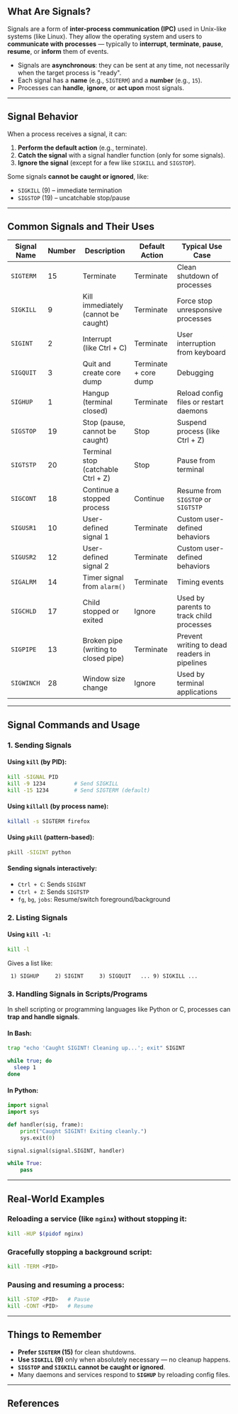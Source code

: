 ## What Are Signals?

Signals are a form of **inter-process communication (IPC)** used in Unix-like systems (like Linux). They allow the operating system and users to **communicate with processes** — typically to **interrupt**, **terminate**, **pause**, **resume**, or **inform** them of events.

- Signals are **asynchronous**: they can be sent at any time, not necessarily when the target process is "ready".
- Each signal has a **name** (e.g., `SIGTERM`) and a **number** (e.g., `15`).
- Processes can **handle**, **ignore**, or **act upon** most signals.

---

## Signal Behavior

When a process receives a signal, it can:
1. **Perform the default action** (e.g., terminate).
2. **Catch the signal** with a signal handler function (only for some signals).
3. **Ignore the signal** (except for a few like `SIGKILL` and `SIGSTOP`).

Some signals **cannot be caught or ignored**, like:
- `SIGKILL` (9) – immediate termination
- `SIGSTOP` (19) – uncatchable stop/pause

---

## Common Signals and Their Uses

|Signal Name|Number|Description|Default Action|Typical Use Case|
|---|---|---|---|---|
|`SIGTERM`|15|Terminate|Terminate|Clean shutdown of processes|
|`SIGKILL`|9|Kill immediately (cannot be caught)|Terminate|Force stop unresponsive processes|
|`SIGINT`|2|Interrupt (like Ctrl + C)|Terminate|User interruption from keyboard|
|`SIGQUIT`|3|Quit and create core dump|Terminate + core dump|Debugging|
|`SIGHUP`|1|Hangup (terminal closed)|Terminate|Reload config files or restart daemons|
|`SIGSTOP`|19|Stop (pause, cannot be caught)|Stop|Suspend process (like Ctrl + Z)|
|`SIGTSTP`|20|Terminal stop (catchable Ctrl + Z)|Stop|Pause from terminal|
|`SIGCONT`|18|Continue a stopped process|Continue|Resume from `SIGSTOP` or `SIGTSTP`|
|`SIGUSR1`|10|User-defined signal 1|Terminate|Custom user-defined behaviors|
|`SIGUSR2`|12|User-defined signal 2|Terminate|Custom user-defined behaviors|
|`SIGALRM`|14|Timer signal from `alarm()`|Terminate|Timing events|
|`SIGCHLD`|17|Child stopped or exited|Ignore|Used by parents to track child processes|
|`SIGPIPE`|13|Broken pipe (writing to closed pipe)|Terminate|Prevent writing to dead readers in pipelines|
|`SIGWINCH`|28|Window size change|Ignore|Used by terminal applications|

---

## Signal Commands and Usage

### 1. Sending Signals

#### Using `kill` (by PID):

```bash
kill -SIGNAL PID
kill -9 1234         # Send SIGKILL
kill -15 1234        # Send SIGTERM (default)
```

#### Using `killall` (by process name):

```bash
killall -s SIGTERM firefox
```

#### Using `pkill` (pattern-based):

```bash
pkill -SIGINT python
```

#### Sending signals interactively:

- `Ctrl + C`: Sends `SIGINT`
- `Ctrl + Z`: Sends `SIGTSTP`
- `fg`, `bg`, `jobs`: Resume/switch foreground/background


### 2. Listing Signals

#### Using `kill -l`:

```bash
kill -l
```

Gives a list like:

```
 1) SIGHUP     2) SIGINT     3) SIGQUIT   ... 9) SIGKILL ...
```


### 3. Handling Signals in Scripts/Programs

In shell scripting or programming languages like Python or C, processes can **trap and handle signals**.

#### In Bash:

```bash
trap "echo 'Caught SIGINT! Cleaning up...'; exit" SIGINT

while true; do
  sleep 1
done
```

#### In Python:

```python
import signal
import sys

def handler(sig, frame):
    print("Caught SIGINT! Exiting cleanly.")
    sys.exit(0)

signal.signal(signal.SIGINT, handler)

while True:
    pass
```


---

## Real-World Examples

### Reloading a service (like `nginx`) without stopping it:

```bash
kill -HUP $(pidof nginx)
```

### Gracefully stopping a background script:

```bash
kill -TERM <PID>
```

### Pausing and resuming a process:

```bash
kill -STOP <PID>   # Pause
kill -CONT <PID>   # Resume
```

---

## Things to Remember

- **Prefer `SIGTERM` (15)** for clean shutdowns.
- **Use `SIGKILL` (9)** only when absolutely necessary — no cleanup happens.
- **`SIGSTOP` and `SIGKILL` cannot be caught or ignored**.
- Many daemons and services respond to **`SIGHUP`** by reloading config files.


---

## References

